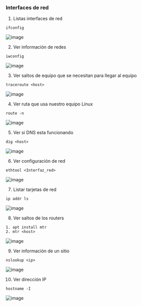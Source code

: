 ### Interfaces de red

1. Listas interfaces de red

```
ifconfig
`````
![image](https://user-images.githubusercontent.com/32113228/130547778-4f179c3c-80b9-48cb-b1f8-895c33bb863a.png)


2. Ver información de redes

```
iwconfig
```

![image](https://user-images.githubusercontent.com/32113228/130549694-8efd474e-c0da-471c-a3c0-f821da472d30.png)


3. Ver saltos de equipo que se necesitan para llegar al equipo

```
traceroute <host>
```
![image](https://user-images.githubusercontent.com/32113228/130548589-fd697a2e-146d-4f5d-af0f-6005cd898fdc.png)


4. Ver ruta que usa nuestro equipo Linux

```
route -n
```

![image](https://user-images.githubusercontent.com/32113228/130548707-f4a70ad4-63c2-4225-ab2e-cfe88d3aea6e.png)


5. Ver si DNS esta funcionando

```
dig <host>
```
![image](https://user-images.githubusercontent.com/32113228/130548773-94860ab9-0219-408e-b766-13b3bc937900.png)


6. Ver configuración de red

```
ethtool <Interfaz_red>
```

![image](https://user-images.githubusercontent.com/32113228/130549308-9e55da70-54a6-4e17-8c01-fca47938d8c6.png)


7. Listar tarjetas de red

```
ip addr ls
```

![image](https://user-images.githubusercontent.com/32113228/130549587-c8e28757-58f8-42d2-aa5d-621822500e99.png)


8. Ver saltos de los routers


```
1. apt install mtr
2. mtr <host>
```

![image](https://user-images.githubusercontent.com/32113228/130549833-a207b7b6-0ebc-4782-8b73-54bbf65a1f30.png)


9. Ver información de un sitio

```
nslookup <ip>
```

![image](https://user-images.githubusercontent.com/32113228/130549900-9fcfcd51-5a9c-4bba-adff-09e1bc3705f1.png)


10. Ver dirección IP
```
hostname -I
```

![image](https://user-images.githubusercontent.com/32113228/130549946-f62a1e3f-62d9-4909-be9d-0958e0b6ec2f.png)

